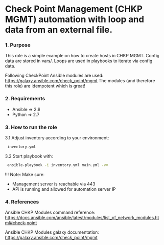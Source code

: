 # Check Point Management (CHKP MGMT) automation with loop and data from an external file.

### 1. Purpose
This role is a simple example on how to create hosts in CHKP MGMT.
Config data are stored in vars/. 
Loops are used in playbooks to iterate via config data.

Following CheckPoint Ansible modules are used:
https://galaxy.ansible.com/check_point/mgmt
The modules (and therefore this role) are idempotent which is great! 


### 2. Requirements
- Ansible => 2.9
- Python => 2.7


### 3. How to run the role 


3.1 Adjust inventory according to your environment:  
```bash
 inventory.yml
```

3.2 Start playbook with: 
```bash
 ansible-playbook -i inventory.yml main.yml -vv
```

!!! Note: 
Make sure:
- Management server is reachable via 443
- API is running and allowed for automation server IP



### 4. References
Ansible CHKP Modules command reference:   
https://docs.ansible.com/ansible/latest/modules/list_of_network_modules.html#check-point

Ansible CHKP Modules galaxy documentation:     
https://galaxy.ansible.com/check_point/mgmt